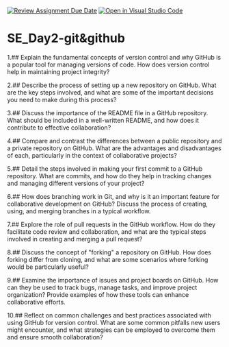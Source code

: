 [![Review Assignment Due Date](https://classroom.github.com/assets/deadline-readme-button-22041afd0340ce965d47ae6ef1cefeee28c7c493a6346c4f15d667ab976d596c.svg)](https://classroom.github.com/a/8wgCKhpZ)
[![Open in Visual Studio Code](https://classroom.github.com/assets/open-in-vscode-2e0aaae1b6195c2367325f4f02e2d04e9abb55f0b24a779b69b11b9e10269abc.svg)](https://classroom.github.com/online_ide?assignment_repo_id=18451609&assignment_repo_type=AssignmentRepo)
# SE_Day2-git&github
1.## Explain the fundamental concepts of version control and why GitHub is a popular tool for managing versions of code. How does version control help in maintaining project integrity?

2.## Describe the process of setting up a new repository on GitHub. What are the key steps involved, and what are some of the important decisions you need to make during this process?

3.## Discuss the importance of the README file in a GitHub repository. What should be included in a well-written README, and how does it contribute to effective collaboration?

4.## Compare and contrast the differences between a public repository and a private repository on GitHub. What are the advantages and disadvantages of each, particularly in the context of collaborative projects?

5.## Detail the steps involved in making your first commit to a GitHub repository. What are commits, and how do they help in tracking changes and managing different versions of your project?

6.## How does branching work in Git, and why is it an important feature for collaborative development on GitHub? Discuss the process of creating, using, and merging branches in a typical workflow.

7.## Explore the role of pull requests in the GitHub workflow. How do they facilitate code review and collaboration, and what are the typical steps involved in creating and merging a pull request?

8.## Discuss the concept of "forking" a repository on GitHub. How does forking differ from cloning, and what are some scenarios where forking would be particularly useful?

9.## Examine the importance of issues and project boards on GitHub. How can they be used to track bugs, manage tasks, and improve project organization? Provide examples of how these tools can enhance collaborative efforts.

10.## Reflect on common challenges and best practices associated with using GitHub for version control. What are some common pitfalls new users might encounter, and what strategies can be employed to overcome them and ensure smooth collaboration?
